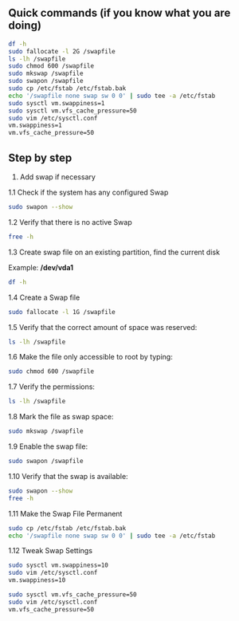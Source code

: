## Quick commands (if you know what you are doing)

```bash
df -h
sudo fallocate -l 2G /swapfile
ls -lh /swapfile
sudo chmod 600 /swapfile
sudo mkswap /swapfile
sudo swapon /swapfile
sudo cp /etc/fstab /etc/fstab.bak
echo '/swapfile none swap sw 0 0' | sudo tee -a /etc/fstab
sudo sysctl vm.swappiness=1
sudo sysctl vm.vfs_cache_pressure=50
sudo vim /etc/sysctl.conf
vm.swappiness=1
vm.vfs_cache_pressure=50
```

## Step by step

1. Add swap if necessary

1.1 Check if the system has any configured Swap

```bash
sudo swapon --show
```

1.2 Verify that there is no active Swap

```bash
free -h
```

1.3 Create swap file on an existing partition, find the current disk

Example: **/dev/vda1**

```bash
df -h
```

1.4 Create a Swap file

```bash
sudo fallocate -l 1G /swapfile
```

1.5 Verify that the correct amount of space was reserved:

```bash
ls -lh /swapfile
```

1.6 Make the file only accessible to root by typing:

```bash
sudo chmod 600 /swapfile
```

1.7 Verify the permissions:

```bash
ls -lh /swapfile
```

1.8 Mark the file as swap space:

```bash
sudo mkswap /swapfile
```

1.9 Enable the swap file:

```bash
sudo swapon /swapfile
```

1.10 Verify that the swap is available:

```bash
sudo swapon --show
free -h
```

1.11 Make the Swap File Permanent

```bash
sudo cp /etc/fstab /etc/fstab.bak
echo '/swapfile none swap sw 0 0' | sudo tee -a /etc/fstab
```

1.12 Tweak Swap Settings

```bash
sudo sysctl vm.swappiness=10
sudo vim /etc/sysctl.conf
vm.swappiness=10

sudo sysctl vm.vfs_cache_pressure=50
sudo vim /etc/sysctl.conf
vm.vfs_cache_pressure=50
```
